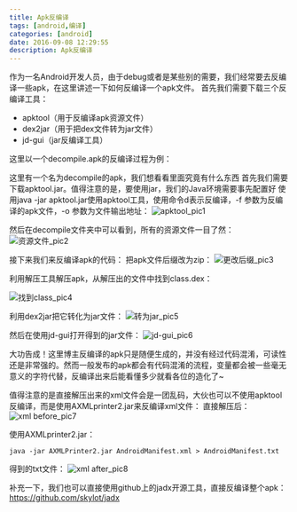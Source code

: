 ```yaml
---
title: Apk反编译
tags: [android,编译]
categories: [android]
date: 2016-09-08 12:29:55
description: Apk反编译
---
```

作为一名Android开发人员，由于debug或者是某些别的需要，我们经常要去反编译一些apk，在这里讲述一下如何反编译一个apk文件。
首先我们需要下载三个反编译工具：

- apktool（用于反编译apk资源文件）
- dex2jar（用于把dex文件转为jar文件）
- jd-gui（jar反编译工具）

这里以一个decompile.apk的反编译过程为例：


这里有一个名为decompile的apk，我们想看看里面究竟有什么东西
首先我们需要下载apktool.jar。值得注意的是，要使用jar，我们的Java环境需要事先配置好
使用java -jar apktool.jar使用apktool工具，使用命令d表示反编译，-f 参数为反编译的apk文件，-o 参数为文件输出地址：
![apktool_pic1](1.png)


然后在decompile文件夹中可以看到，所有的资源文件一目了然：
![资源文件_pic2](2.png)



接下来我们来反编译apk的代码：
把apk文件后缀改为zip：
![更改后缀_pic3](3.png)



利用解压工具解压apk，从解压出的文件中找到class.dex：

![找到class_pic4](4.png)



利用dex2jar把它转化为jar文件：
![转为jar_pic5](5.png)



然后在使用jd-gui打开得到的jar文件：
![jd-gui_pic6](6.png)



大功告成！这里博主反编译的apk只是随便生成的，并没有经过代码混淆，可读性还是非常强的。然而一般发布的apk都会有代码混淆的流程，变量都会被一些毫无意义的字符代替，反编译出来后能看懂多少就看各位的造化了~


值得注意的是直接解压出来的xml文件会是一团乱码，大伙也可以不使用apktool反编译，而是使用AXMLprinter2.jar来反编译xml文件：
直接解压后：
![xml before_pic7](7.png)



使用AXMLprinter2.jar：
```
java -jar AXMLPrinter2.jar AndroidManifest.xml > AndroidManifest.txt

```

得到的txt文件：
![xml after_pic8](8.png)

补充一下，我们也可以直接使用github上的jadx开源工具，直接反编译整个apk：
https://github.com/skylot/jadx